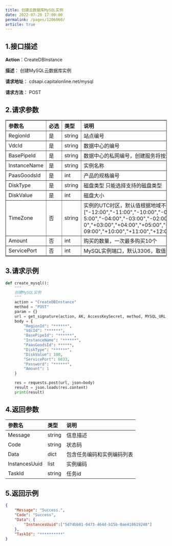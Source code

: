 ```yaml
---
title: 创建云数据库MySQL实例
date: 2022-07-20 17:00:00
permalink: /pages/1206060/
article: true
---
```



## 1.接口描述

**Action**：CreateDBInstance

**描述**： 创建MySQL云数据库实例

**请求地址**： cdsapi.capitalonline.net/mysql

**请求方法**： POST

## 2.请求参数

<table style="width:100% !important;word-break:keep-all;white-space:nowrap;" border="1" cellpadding="2" cellspacing="1">
	<thead align="left">
        <tr>
        	<th>参数名</th>
            <th>必选</th>
            <th>类型</th>
            <th>说明</th>
        </tr>
	</thead>
    <tbody align="left">
        <tr>
        	<td>RegionId</td>
            <td>是</td>
            <td>string</td>
            <td>站点编号</td>
        </tr>
        <tr>
        	<td>VdcId</td>
            <td>是</td>
            <td>string</td>
            <td>数据中心的编号</td>
        </tr>
        <tr>
        	<td>BasePipeId</td>
            <td>是</td>
            <td>string</td>
            <td>数据中心的私网编号，创建服务将按这个私网分配IP</td>
        </tr>
        <tr>
        	<td>InstanceName</td>
            <td>是</td>
            <td>string</td>
            <td>实例名称</td>
        </tr>
        <tr>
        	<td>PaasGoodsId</td>
            <td>是</td>
            <td>int</td>
            <td>产品的规格编号</td>
        </tr>
        <tr>
        	<td>DiskType</td>
            <td>是</td>
            <td>string</td>
            <td>磁盘类型 只能选择支持的磁盘类型</td>
        </tr>
        <tr>
        	<td>DiskValue</td>
            <td>是</td>
            <td>int</td>
            <td>磁盘大小</td>
        </tr>
        <tr>
        	<td>TimeZone</td>
            <td>否</td>
            <td>string</td>
            <td style="word-wrap: break-word;word-break:break-all;white-space:normal;">实例的UTC时区，默认值根据地域不同变化，输入参数范围：</br>["-12:00","-11:00","-10:00","-09:00","-08:00","-07:00","-06:00","-05:00","-04:00","-03:00","-02:00","-01:00","+00:00","+01:00","+02:00","+03:00","+04:00","+05:00","+05:30","+06:00","+07:00","+08:00","+09:00","+10:00","+11:00","+12:00","+13:00"]
            </td>
        </tr>
        <tr>
        	<td>Amount</td>
            <td>否</td>
            <td>int</td>
            <td>购买的数量，一次最多购买10个</td>
        </tr>
				<tr>
        	<td>ServicePort</td>
            <td>否</td>
            <td>int</td>
            <td>MySQL实例端口，默认3306，取值范围：1024-65535（9100和9101无效）</td>
        </tr>
	</tbody>
</table>


## 3.请求示例

```python
def create_mysql():
    """
    创建MySQL实例
    """
    action = "CreateDBInstance"
    method = "POST"
    param = {}
    url = get_signature(action, AK, AccessKeySecret, method, MYSQL_URL, param=param)
    body = {
        "RegionId": "******",
        "VdcId": "******",
        "BasePipeId": "******",
        "InstanceName": "******",
        "PaasGoodsId": ******,
        "DiskType": "******",
        "DiskValue": 100,
        "ServicePort": 6033,
        "Password": "******",
        "Amount": 1
    }

    res = requests.post(url, json=body)
    result = json.loads(res.content)
    print(result)
```

## 4.返回参数

| 参数名        | 类型   | 说明                       |
| :------------ | :----- | :------------------------- |
| Message       | string | 信息描述                   |
| Code          | string | 状态码                     |
| Data          | dict   | 包含任务编码和实例编码列表 |
| InstancesUuid | list   | 实例编码                   |
| TaskId        | string | 任务id                     |

## 5.返回示例

```json
{
    "Message": "Success.",
    "Code": "Success",
    "Data": {
        "InstancesUuid":["5d74bb81-0473-464d-b15b-0ae418619248"]
    },
    "TaskId": "**********"
}
```

